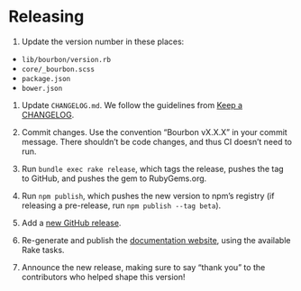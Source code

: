 # Releasing

1. Update the version number in these places:
  - `lib/bourbon/version.rb`
  - `core/_bourbon.scss`
  - `package.json`
  - `bower.json`

1. Update `CHANGELOG.md`. We follow the guidelines from [Keep a CHANGELOG].

1. Commit changes. Use the convention “Bourbon vX.X.X” in your commit message.
   There shouldn’t be code changes, and thus CI doesn’t need to run.

1. Run `bundle exec rake release`, which tags the release, pushes the tag to GitHub, and
   pushes the gem to RubyGems.org.

1. Run `npm publish`, which pushes the new version to npm’s registry (if
   releasing a pre-release, run `npm publish --tag beta`).

1. Add a [new GitHub release][github-release].

1. Re-generate and publish the [documentation website], using the available
   Rake tasks.

1. Announce the new release, making sure to say “thank you” to the contributors
   who helped shape this version!

[Keep a CHANGELOG]: http://keepachangelog.com
[github-release]: https://github.com/thoughtbot/bourbon/releases/new
[documentation website]: https://github.com/thoughtbot/bourbon.io
